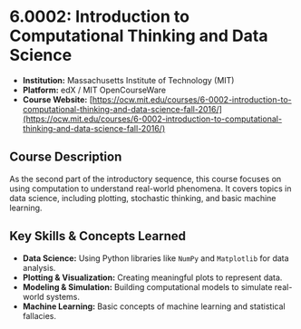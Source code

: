 # 6.0002: Introduction to Computational Thinking and Data Science

- **Institution:** Massachusetts Institute of Technology (MIT)
- **Platform:** edX / MIT OpenCourseWare
- **Course Website:** [https://ocw.mit.edu/courses/6-0002-introduction-to-computational-thinking-and-data-science-fall-2016/](https://ocw.mit.edu/courses/6-0002-introduction-to-computational-thinking-and-data-science-fall-2016/)

## Course Description

As the second part of the introductory sequence, this course focuses on using computation to understand real-world phenomena. It covers topics in data science, including plotting, stochastic thinking, and basic machine learning.

## Key Skills & Concepts Learned
- **Data Science:** Using Python libraries like `NumPy` and `Matplotlib` for data analysis.
- **Plotting & Visualization:** Creating meaningful plots to represent data.
- **Modeling & Simulation:** Building computational models to simulate real-world systems.
- **Machine Learning:** Basic concepts of machine learning and statistical fallacies.